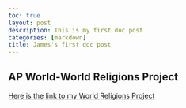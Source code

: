 ```yaml
---
toc: true
layout: post
description: This is my first doc post
categories: [markdown]
title: James's first doc post
---
```

## AP World-World Religions Project
[Here is the link to my World Religions Project](https://docs.google.com/document/d/1JE6W8qQAauBWcDGJjLpTkCi0GYQK5xBb3eE8pb0Gggs/edit)
